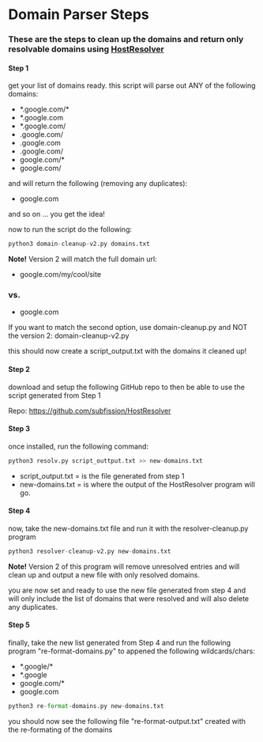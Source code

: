 # Domain Parser Steps
### These are the steps to clean up the domains and return only resolvable domains using [HostResolver](https://github.com/subfission/HostResolver)


#### Step 1 
get your list of domains ready. 
this script will parse out ANY of the following domains:

* \*.google.com/*
* *.google.com
* *.google.com/
* .google.com/
* .google.com
* .google.com/
* google.com/*
* google.com/

and will return the following (removing any duplicates):
* google.com

and so on ... you get the idea!

now to run the script do the following:

```python
python3 domain-cleanup-v2.py domains.txt
```
**Note!** Version 2 will match the full domain url:  

* google.com/my/cool/site

### vs.   

* google.com

If you want to match the second option, use domain-cleanup.py and NOT the version 2: domain-cleanup-v2.py

this should now create a script_output.txt with the domains it cleaned up!

#### Step 2 

download and setup the following GitHub repo to then be able to use the script generated from Step 1

Repo: https://github.com/subfission/HostResolver

#### Step 3 

once installed, run the following command:

```python
python3 resolv.py script_outtput.txt >> new-domains.txt
```

* script_output.txt = is the file generated from step 1
* new-domains.txt = is where the output of the HostResolver program will go.

#### Step 4 

now, take the new-domains.txt file and run it with the resolver-cleanup.py program

```python
python3 resolver-cleanup-v2.py new-domains.txt
```
**Note!** Version 2 of this program will remove unresolved entries and will clean up and output a new file with only resolved domains.

you are now set and ready to use the new file generated from step 4 and will only include the list of domains that were resolved and will also delete any duplicates. 

#### Step 5 

finally, take the new list generated from Step 4 and run the following program "re-format-domains.py" to appened the following wildcards/chars: 

* \*.google/*
* *.google
* google.com/*
* google.com


```python
python3 re-format-domains.py new-domains.txt
```

you should now see the following file "re-format-output.txt" created with the re-formating of the domains 



